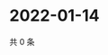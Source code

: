 # 2022-01-14

共 0 条

<!-- BEGIN WEIBO -->
<!-- 最后更新时间 Fri Jan 14 2022 11:14:12 GMT+0800 (China Standard Time) -->

<!-- END WEIBO -->
